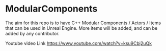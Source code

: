 # ModularComponents
The aim for this repo is to have C++ Modular Components / Actors / Items that can be used in Unreal Engine. 
More items will be added, and can be added by any contributor.

Youtube video Link
https://www.youtube.com/watch?v=ksu9Cbj2uQk
